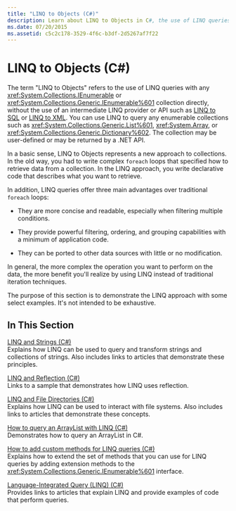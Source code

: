 ```yaml
---
title: "LINQ to Objects (C#)"
description: Learn about LINQ to Objects in C#, the use of LINQ queries with any IEnumerable or IEnumerable<T> collection without an intermediate LINQ provider or API.
ms.date: 07/20/2015
ms.assetid: c5c2c178-3529-4f6c-b3df-2d5267af7f22
---
```

# LINQ to Objects (C#)

The term "LINQ to Objects" refers to the use of LINQ queries with any <xref:System.Collections.IEnumerable> or <xref:System.Collections.Generic.IEnumerable%601> collection directly, without the use of an intermediate LINQ provider or API such as [LINQ to SQL](../../../../framework/data/adonet/sql/linq/index.md) or [LINQ to XML](./linq-to-xml-overview.md). You can use LINQ to query any enumerable collections such as <xref:System.Collections.Generic.List%601>, <xref:System.Array>, or <xref:System.Collections.Generic.Dictionary%602>. The collection may be user-defined or may be returned by a .NET API.  
  
 In a basic sense, LINQ to Objects represents a new approach to collections. In the old way, you had to write complex `foreach` loops that specified how to retrieve data from a collection. In the LINQ approach, you write declarative code that describes what you want to retrieve.  
  
 In addition, LINQ queries offer three main advantages over traditional `foreach` loops:  
  
- They are more concise and readable, especially when filtering multiple conditions.  
  
- They provide powerful filtering, ordering, and grouping capabilities with a minimum of application code.  
  
- They can be ported to other data sources with little or no modification.  
  
 In general, the more complex the operation you want to perform on the data, the more benefit you'll realize by using LINQ instead of traditional iteration techniques.  
  
 The purpose of this section is to demonstrate the LINQ approach with some select examples. It's not intended to be exhaustive.  
  
## In This Section  
 [LINQ and Strings (C#)](./linq-and-strings.md)  
 Explains how LINQ can be used to query and transform strings and collections of strings. Also includes links to articles that demonstrate these principles.  
  
 [LINQ and Reflection (C#)](how-to-query-an-assembly-s-metadata-with-reflection-linq.md)  
 Links to a sample that demonstrates how LINQ uses reflection.  
  
 [LINQ and File Directories (C#)](./linq-and-file-directories.md)  
 Explains how LINQ can be used to interact with file systems. Also includes links to articles that demonstrate these concepts.  
  
 [How to query an ArrayList with LINQ (C#)](./how-to-query-an-arraylist-with-linq.md)  
 Demonstrates how to query an ArrayList in C#.  
  
 [How to add custom methods for LINQ queries (C#)](./how-to-add-custom-methods-for-linq-queries.md)  
 Explains how to extend the set of methods that you can use for LINQ queries by adding extension methods to the <xref:System.Collections.Generic.IEnumerable%601> interface.  
  
 [Language-Integrated Query (LINQ) (C#)](./index.md)  
 Provides links to articles that explain LINQ and provide examples of code that perform queries.
